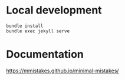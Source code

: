 # Local development
```
bundle install
bundle exec jekyll serve
```

# Documentation

https://mmistakes.github.io/minimal-mistakes/
